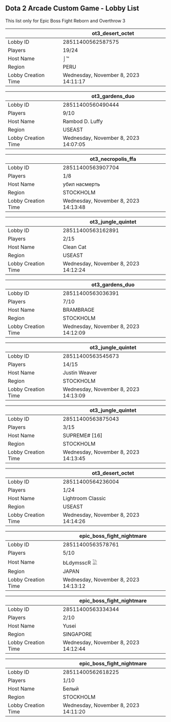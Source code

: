 ## Dota 2 Arcade Custom Game - Lobby List

This list only for Epic Boss Fight Reborn and Overthrow 3

|  | ot3_desert_octet |
| ------ | ------ |
| Lobby ID | 28511400562587575 |
| Players | 19/24 |
| Host Name | ⌡™ |
| Region | PERU |
| Lobby Creation Time | Wednesday, November 8, 2023 14:11:17 |


|  | ot3_gardens_duo |
| ------ | ------ |
| Lobby ID | 28511400560490444 |
| Players | 9/10 |
| Host Name | Rambod D. Luffy |
| Region | USEAST |
| Lobby Creation Time | Wednesday, November 8, 2023 14:07:05 |


|  | ot3_necropolis_ffa |
| ------ | ------ |
| Lobby ID | 28511400563907704 |
| Players | 1/8 |
| Host Name | убил насмерть |
| Region | STOCKHOLM |
| Lobby Creation Time | Wednesday, November 8, 2023 14:13:48 |


|  | ot3_jungle_quintet |
| ------ | ------ |
| Lobby ID | 28511400563162891 |
| Players | 2/15 |
| Host Name | Clean Cat |
| Region | USEAST |
| Lobby Creation Time | Wednesday, November 8, 2023 14:12:24 |


|  | ot3_gardens_duo |
| ------ | ------ |
| Lobby ID | 28511400563036391 |
| Players | 7/10 |
| Host Name | BRAMBRAGE |
| Region | STOCKHOLM |
| Lobby Creation Time | Wednesday, November 8, 2023 14:12:09 |


|  | ot3_jungle_quintet |
| ------ | ------ |
| Lobby ID | 28511400563545673 |
| Players | 14/15 |
| Host Name | Justin Weaver |
| Region | STOCKHOLM |
| Lobby Creation Time | Wednesday, November 8, 2023 14:13:09 |


|  | ot3_jungle_quintet |
| ------ | ------ |
| Lobby ID | 28511400563875043 |
| Players | 3/15 |
| Host Name | SUPREME# [16] |
| Region | STOCKHOLM |
| Lobby Creation Time | Wednesday, November 8, 2023 14:13:45 |


|  | ot3_desert_octet |
| ------ | ------ |
| Lobby ID | 28511400564236004 |
| Players | 1/24 |
| Host Name | Lightroom Classic |
| Region | USEAST |
| Lobby Creation Time | Wednesday, November 8, 2023 14:14:26 |


|  | epic_boss_fight_nightmare |
| ------ | ------ |
| Lobby ID | 28511400563578761 |
| Players | 5/10 |
| Host Name | bLdymsscR 𓅁 |
| Region | JAPAN |
| Lobby Creation Time | Wednesday, November 8, 2023 14:13:12 |


|  | epic_boss_fight_nightmare |
| ------ | ------ |
| Lobby ID | 28511400563334344 |
| Players | 2/10 |
| Host Name | Yusei |
| Region | SINGAPORE |
| Lobby Creation Time | Wednesday, November 8, 2023 14:12:44 |


|  | epic_boss_fight_nightmare |
| ------ | ------ |
| Lobby ID | 28511400562618225 |
| Players | 1/10 |
| Host Name | Белый |
| Region | STOCKHOLM |
| Lobby Creation Time | Wednesday, November 8, 2023 14:11:20 |


